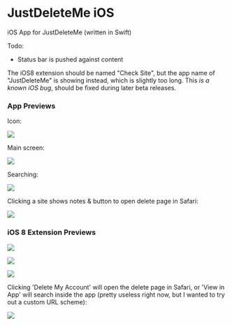 JustDeleteMe iOS
================

iOS App for JustDeleteMe (written in Swift)

Todo:

* Status bar is pushed against content

The iOS8 extension should be named "Check Site", but the app name of "JustDeleteMe" is showing instead, which is slightly too long. This _is a known iOS bug_, should be fixed during later beta releases.


### App Previews

Icon:

![](http://i.imgur.com/fjd9rC9.png)

Main screen:

![](http://i.imgur.com/x9JJf6f.png)

Searching:

![](http://i.imgur.com/0c9MKmZ.png)

Clicking a site shows notes & button to open delete page in Safari:

![](http://i.imgur.com/Q6CcBUU.png)

### iOS 8 Extension Previews

![](http://i.imgur.com/lcRpgNA.png)

![](http://i.imgur.com/XxPJKBE.png)

![](http://i.imgur.com/Z4d9YtC.png)

Clicking 'Delete My Account' will open the delete page in Safari, or 'View in App' will search inside the app (pretty useless right now, but I wanted to try out a custom URL scheme):

![](http://i.imgur.com/QIgPvBr.png)



